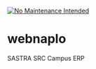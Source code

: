 [![No Maintenance Intended](http://unmaintained.tech/badge.svg)](http://unmaintained.tech/)

# webnaplo
SASTRA SRC Campus ERP
